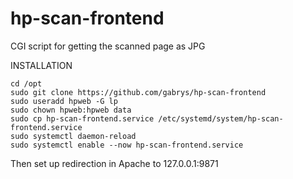 # hp-scan-frontend
CGI script for getting the scanned page as JPG

INSTALLATION

```
cd /opt
sudo git clone https://github.com/gabrys/hp-scan-frontend
sudo useradd hpweb -G lp
sudo chown hpweb:hpweb data
sudo cp hp-scan-frontend.service /etc/systemd/system/hp-scan-frontend.service
sudo systemctl daemon-reload
sudo systemctl enable --now hp-scan-frontend.service
```

Then set up redirection in Apache to 127.0.0.1:9871
